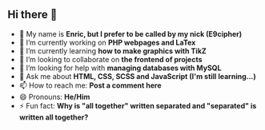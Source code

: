## Hi there 👋
<!-- **E9cipher/e9cipher** is a ✨ _special_ ✨ repository because its `README.md` (this file) appears on your GitHub profile.

Here are some ideas to get you started:-->


- 👋 My name is **Enric, but I prefer to be called by my nick (E9cipher)**
- 🔭 I’m currently working on **PHP webpages and LaTex**
- 🌱 I’m currently learning **how to make graphics with TikZ**
- 👯 I’m looking to collaborate on **the frontend of projects**
- 🤔 I’m looking for help with **managing databases with MySQL**
- 💬 Ask me about **HTML, CSS, SCSS and JavaScript (I'm still learning...)**
- 📫 How to reach me: **Post a comment here**
- 😄 Pronouns: **He/Him**
- ⚡ Fun fact: **Why is "all together" written separated and "separated" is written all together?**
